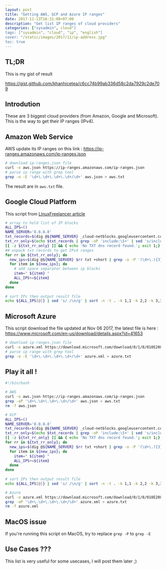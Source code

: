 ```yaml
---
layout: post
title: "Getting AWS, GCP and Azure IP ranges"
date: 2017-11-13T16:31:08+07:00
description: "Get list IP ranges of cloud providers"
categories: ["sysadmin", cloud"]
tags: ["sysadmin", "cloud", "ip", "english"]
cover: "/static/images/2017/11/ip-address.jpg"
toc: true
---
```


## TL;DR

This is my gist of result

https://gist.github.com/khanhicetea/c6cc74b99ab336d58c2da7929c2de709

## Introdution

These are 3 biggest cloud providers (from Amazon, Google and Microsoft). This is the way to get their IP ranges (IPv4).

## Amazon Web Service

AWS update its IP ranges on this link : https://ip-ranges.amazonaws.com/ip-ranges.json

```bash
# download ip-ranges.json file
curl -o aws.json https://ip-ranges.amazonaws.com/ip-ranges.json
# parse ip range with grep tool
grep -o -E '\d+\.\d+\.\d+\.\d+/\d+' aws.json > aws.txt
```

The result are in `aws.txt` file.

## Google Cloud Platform

This script from [LinuxFreelancer article](https://linuxfreelancer.com/cloud-service-providers-ip-ranges-aws-azure-and-gcp)

```bash
# array to hold list of IP blocks
ALL_IPS=()
NAME_SERVER='8.8.8.8'
txt_records=$(dig @${NAME_SERVER} _cloud-netblocks.googleusercontent.com txt +short)
txt_rr_only=$(echo $txt_records | grep -oP 'include:\S+' | sed 's/include://g')
[[ -z ${txt_rr_only} ]] && { echo 'No TXT dns record found.'; exit 1;}
## unpack txt records to get IPv4 ranges
for rr in ${txt_rr_only}; do
  new_ips=$(dig @${NAME_SERVER} $rr txt +short | grep -o -P '(\d+\.){3}\d+/\d+')
  for item in ${new_ips}; do
    # add space separator between ip blocks
    item=" ${item} "
    ALL_IPS+=${item}
  done
done
 
# sort IPs then output result file
echo ${ALL_IPS[@]} | sed 's/ /\n/g' | sort -n -t . -k 1,1 -k 2,2 -k 3,3 -k 4,4 > gcp.txt
```

## Microsoft Azure

This script download the file updated at Nov 06 2017, the latest file is here : https://www.microsoft.com/en-us/download/details.aspx?id=41653

```bash
# download ip-ranges.json file
curl -o azure.xml https://download.microsoft.com/download/0/1/8/018E208D-54F8-44CD-AA26-CD7BC9524A8C/PublicIPs_20171106.xml
# parse ip range with grep tool
grep -o -E '\d+\.\d+\.\d+\.\d+/\d+' azure.xml > azure.txt
```

## Play it all !

```bash
#!/bin/bash

# AWS
curl -o aws.json https://ip-ranges.amazonaws.com/ip-ranges.json
grep -oP '\d+\.\d+\.\d+\.\d+/\d+' aws.json > aws.txt
rm -f aws.json

# GCP
ALL_IPS=()
NAME_SERVER='8.8.8.8'
txt_records=$(dig @${NAME_SERVER} _cloud-netblocks.googleusercontent.com txt +short)
txt_rr_only=$(echo $txt_records | grep -oP 'include:\S+' | sed 's/include://g')
[[ -z ${txt_rr_only} ]] && { echo 'No TXT dns record found.'; exit 1;}
for rr in ${txt_rr_only}; do
  new_ips=$(dig @${NAME_SERVER} $rr txt +short | grep -o -P '(\d+\.){3}\d+/\d+')
  for item in ${new_ips}; do
    item=" ${item} "
    ALL_IPS+=${item}
  done
done
 
# sort IPs then output result file
echo ${ALL_IPS[@]} | sed 's/ /\n/g' | sort -n -t . -k 1,1 -k 2,2 -k 3,3 -k 4,4 > gcp.txt

# Azure
curl -o azure.xml https://download.microsoft.com/download/0/1/8/018E208D-54F8-44CD-AA26-CD7BC9524A8C/PublicIPs_20171106.xml
grep -oP '\d+\.\d+\.\d+\.\d+/\d+' azure.xml > azure.txt
rm -f azure.xml
```

## MacOS issue

If you're running this script on MacOS, try to replace `grep -P` to `grep -E`

## Use Cases ???

This list is very useful for some usecases, I will post them later ;)

